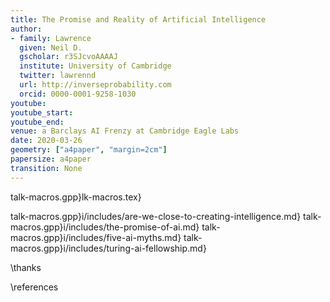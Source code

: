```yaml
---
title: The Promise and Reality of Artificial Intelligence
author:
- family: Lawrence
  given: Neil D.
  gscholar: r3SJcvoAAAAJ
  institute: University of Cambridge
  twitter: lawrennd
  url: http://inverseprobability.com
  orcid: 0000-0001-9258-1030
youtube: 
youtube_start: 
youtube_end: 
venue: a Barclays AI Frenzy at Cambridge Eagle Labs
date: 2020-03-26
geometry: ["a4paper", "margin=2cm"]
papersize: a4paper
transition: None
---
```


talk-macros.gpp}lk-macros.tex}

talk-macros.gpp}i/includes/are-we-close-to-creating-intelligence.md}
talk-macros.gpp}i/includes/the-promise-of-ai.md}
talk-macros.gpp}i/includes/five-ai-myths.md}
talk-macros.gpp}i/includes/turing-ai-fellowship.md}

\thanks

\references
